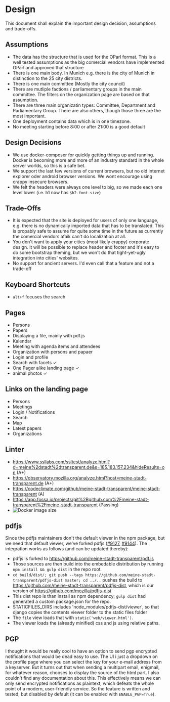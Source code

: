# Design

This document shall explain the important design decision, assumptions and trade-offs.

## Assumptions

 * The data has the structure that is used for the OParl format. This is a well tested assumptions as the big comercial vendors have implemented OParl and approved that structure
 * There is one main body. In Munich e.g. there is the city of Munich in distinction to the 25 city districts.
 * There is one main committee (Mostly the city council)
 * There are mutliple factions / parliamentary groups in the main committee. The filters on the organization page are based on that assumption.
 * There are three main organizatin types: Committee, Department and Parliamentary Group. There are also others, though those three are the most important.
 * One deployment contains data which is in one timezone.
 * No meeting starting before 8:00 or after 21:00 is a good default

## Design Decisions
 * We use docker-composer for quickly getting things up and running. Docker is becoming more and more of an industry standard in the whole server worlds, so this is a safe bet.
 * We support the last few versions of current browsers, but no old internet explorer oder android browser versions. We wont encourage using crappy insecure browsers.
 * We felt the headers were always one level to big, so we made each one level lower (i.e. h1 now has `$h2-font-size`) 

## Trade-Offs 
 * It is expected that the site is deployed for users of only one language, e.g. there is no dynamically imported data that has to be translated. This is propably safe to assume for quite some time in the future as currently the comercial vendors afaik can't do localization at all.
 * You don't want to apply your cities (most likely crappy) corporate design. It will be possible to replace header and footer and it's easy to do some bootstrap theming, but we won't do that tight-yet-ugly integration into cities' websites.
 * No support for ancient servers. I'd even call that a feature and not a trade-off
 
## Keyboard Shortcuts
 * `alt+f` focuses the search 
 
## Pages
 * Persons 
 * Papers
 * Displaying a file, mainly with pdf.js
 * Kalendar
 * Meeting with agenda items and attendees 
 * Organization with persons and papaer
 * Login and profile
 * Search with facets ✓ 
 * One Pager alike landing page ✓ 
 * animal photos ✓

## Links on the landing page
 * Persons 
 * Meetings
 * Login / Notifications
 * Search
 * Map
 * Latest papers
 * Organizations

## Linter 
 * https://www.ssllabs.com/ssltest/analyze.html?d=meine%2dstadt%2dtransparent.de&s=185.183.157.234&hideResults=on (A+)
 * https://observatory.mozilla.org/analyze.html?host=meine-stadt-transparent.de (A+)
 * https://codeclimate.com/github/meine-stadt-transparent/meine-stadt-transparent (A)
 * https://app.fossa.io/projects/git%2Bgithub.com%2Fmeine-stadt-transparent%2Fmeine-stadt-transparent (Passing)
 * ![Docker image size](https://img.shields.io/microbadger/image-size/konstin2/meine-stadt-transparent.svg)

## pdfjs

Since the pdfjs maintainers don't the default viewer in the npm package, but we need that default viewer, we've forked pdfjs ([#9127](https://github.com/mozilla/pdf.js/issues/9127), [#9144](https://github.com/mozilla/pdf.js/pull/9144)). The integration works as follows (and can be updated thereby):

 * pdfjs is forked to https://github.com/meine-stadt-transparent/pdf.js
 * Those sources are then build into the embedable distribution by running `npm install && gulp dist` in the repo root.
 * `cd build/dist/; git push --tags https://github.com/meine-stadt-transparent/pdfjs-dist master; cd ../..` pushes the build to https://github.com/meine-stadt-transparent/pdfjs-dist, which is our version of https://github.com/mozilla/pdfjs-dist
 * This dist repo is than install as npm dependency; `gulp dist` had generated a custom package.json for the repo.
 * STATICFILES_DIRS includes 'node_modules/pdfjs-dist/viewer', so that django copies the contents viewer folder to the static files folder
 * The `file` view loads that with `static('web/viewer.html')`.
 * The viewer loads the (already minified) css and js using relative paths.
 
## PGP

I thought it would be really cool to have an option to send pgp encrypted notifications that would be dead easy to use. The UI i just a dropdown on the profile page where you can select the key for your e-mail address from a keyserver. But it turns out that when sending a multipart email, enigmail, for whatever reason, chooses to display the source of the html part. I also couldn't find any documentation about this. This effectively means we can only send encrypted notifications as plaintext, which defeats the whole point of a modern, user-friendly service. So the feature is written and tested, but disabled by default (it can be enabled with `ENABLE_PGP=True`).
